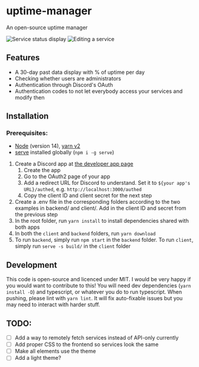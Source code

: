 # uptime-manager
An open-source uptime manager

![Service status display](https://i.imgur.com/AvHlcPz.png)
![Editing a service](https://i.imgur.com/s7MrKGn.png)

## Features
- A 30-day past data display with % of uptime per day
- Checking whether users are administrators
- Authentication through Discord's OAuth
- Authentication codes to not let everybody access your services and modify then

## Installation

### Prerequisites:
- [Node](https://nodejs.org/en/) (version 14), [yarn v2](https://yarnpkg.com/getting-started/install)
- [serve](https://www.npmjs.com/package/serve) installed globally (`npm i -g serve`)

1. Create a Discord app at [the developer app page](https://discord.com/developers/applications)
   1. Create the app
   2. Go to the OAuth2 page of your app
   3. Add a redirect URL for Discord to understand. Set it to `${your app's URL}/authed`, e.g. `http://localhost:3000/authed`
   4. Copy the client ID and client secret for the next step
2. Create a .env file in the corresponding folders according to the two examples in backend/ and client/. Add in the client ID and secret from the previous step
3. In the root folder, run `yarn install` to install dependencies shared with both apps
4. In both the `client` and `backend` folders, run `yarn download`
5. To run `backend`, simply run `npm start` in the `backend` folder. To run `client`, simply run `serve -s build/` in the `client` folder

## Development
This code is open-source and licenced under MIT. I would be very happy if you would want to contribute to this! You will need dev dependencies (`yarn install -D`) and typescript, or whatever you do to run typescript. When pushing, please lint with `yarn lint`. It will fix auto-fixable issues but you may need to interact with harder stuff.


## TODO:
- [ ] Add a way to remotely fetch services instead of API-only currently
- [ ] Add proper CSS to the frontend so services look the same
- [ ] Make all elements use the theme
- [ ] Add a light theme?
